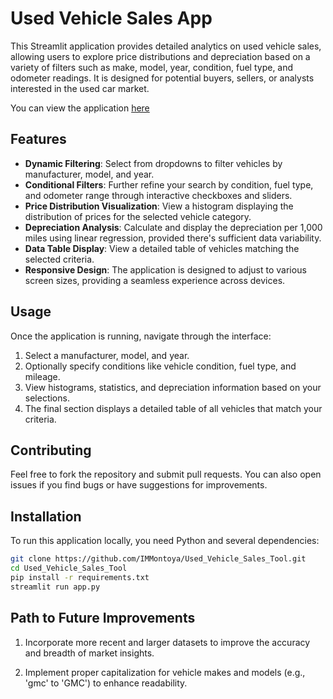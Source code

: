 # Used Vehicle Sales App

This Streamlit application provides detailed analytics on used vehicle sales, allowing users to explore price distributions and depreciation based on a variety of filters such as make, model, year, condition, fuel type, and odometer readings. It is designed for potential buyers, sellers, or analysts interested in the used car market.

You can view the application [here](https://used-vehicle-sales-tool.onrender.com/#price-distribution-for-selected-vehicle)

## Features

- **Dynamic Filtering**: Select from dropdowns to filter vehicles by manufacturer, model, and year.
- **Conditional Filters**: Further refine your search by condition, fuel type, and odometer range through interactive checkboxes and sliders.
- **Price Distribution Visualization**: View a histogram displaying the distribution of prices for the selected vehicle category.
- **Depreciation Analysis**: Calculate and display the depreciation per 1,000 miles using linear regression, provided there's sufficient data variability.
- **Data Table Display**: View a detailed table of vehicles matching the selected criteria.
- **Responsive Design**: The application is designed to adjust to various screen sizes, providing a seamless experience across devices.

## Usage  

Once the application is running, navigate through the interface:

1. Select a manufacturer, model, and year.
2. Optionally specify conditions like vehicle condition, fuel type, and mileage.
3. View histograms, statistics, and depreciation information based on your selections.
4. The final section displays a detailed table of all vehicles that match your criteria.

## Contributing

Feel free to fork the repository and submit pull requests. You can also open issues if you find bugs or have suggestions for improvements.

## Installation

To run this application locally, you need Python and several dependencies:

```bash
git clone https://github.com/IMMontoya/Used_Vehicle_Sales_Tool.git
cd Used_Vehicle_Sales_Tool
pip install -r requirements.txt
streamlit run app.py
```

## Path to Future Improvements

1. Incorporate more recent and larger datasets to improve the accuracy and breadth of market insights.  

2. Implement proper capitalization for vehicle makes and models (e.g., 'gmc' to 'GMC') to enhance readability.  
